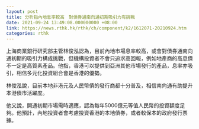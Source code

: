 ```yaml
---
layout: post
title: 分析指內地息率較高　對債券通南向通初期吸引力有挑戰
date: 2021-09-24 13:49:08.000000000 +08:00
link: https://news.rthk.hk/rthk/ch/component/k2/1612071-20210924.htm
categories: rthk
---
```


上海商業銀行研究部主管林俊泓認為，目前內地市場息率較高，或會對債券通南向通初期的吸引力構成挑戰，但機構投資者不會只追求高回報，例如地產商的高息債不一定是高質素產品。他指，香港可以提供到亞洲其他市場發行的產品，息率亦吸引，相信多元化投資組合會是香港的優勢。

林俊泓說，目前本地非港元及人民幣債的發行商都十分普及，相信南向通有助提升本港債市活躍度。

他又說，開通初期市場需時適應，認為每年5000億元等值人民幣的投資額度足夠。他預計，內地投資者會考慮投資香港的本地債券，或者較保本的政府發行票據。
